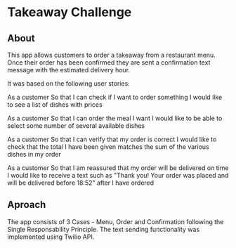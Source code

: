 # Takeaway Challenge

## About

This app allows customers to order a takeaway from a restaurant menu. Once their order has been confirmed they are sent a confirmation text message with the estimated delivery hour.

It was based on the following user stories:

As a customer
So that I can check if I want to order something
I would like to see a list of dishes with prices

As a customer
So that I can order the meal I want
I would like to be able to select some number of several available dishes

As a customer
So that I can verify that my order is correct
I would like to check that the total I have been given matches the sum of the various dishes in my order

As a customer
So that I am reassured that my order will be delivered on time
I would like to receive a text such as "Thank you! Your order was placed and will be delivered before 18:52" after I have ordered

## Aproach

The app consists of 3 Cases - Menu, Order and Confirmation following the Single Responsability Principle.
The text sending functionality was implemented using Twilio API.
